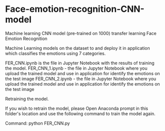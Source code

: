 # Face-emotion-recognition-CNN-model
Machine learning CNN model (pre-trained on 1000) transfer learning Face Emotion Recognition

 Machine Learning models on the dataset to  and deploy it in  application which classifies the emotions using 7 categories. 
 
 FER_CNN.ipynb is the file in Jupyter Notebook with the results of training the model.
 FER_CNN_1.ipynb - the file in Jupyter Notebook where you upload the trained model and use in application for identify the emotions on the test image
 FER_CNN_2.ipynb - the file in Jupyter Notebook where you upload the trained model and use in application for identify the emotions on the test image
 
Retraining the model.

If you wish to retrain the model, please Open Anaconda prompt in this folder's location and use the following command to train the model again.

Command: python FER_CNN.py
